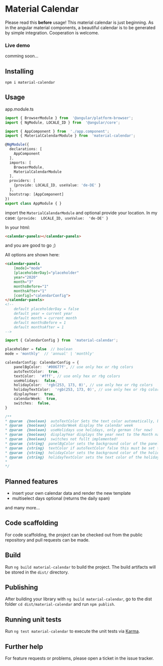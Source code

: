 # Material Calendar
Please read this **before** usage!
This material calendar is just beginning. As in the angular material components, a beautiful calendar is to be generated by simple integration. Cooperation is welcome.

### Live demo
comming soon...

## Installing
`npm i material-calendar`

## Usage
app.module.ts
``` typescript
import { BrowserModule } from  '@angular/platform-browser';
import { NgModule, LOCALE_ID } from  '@angular/core';

import { AppComponent } from  './app.component';
import { MaterialCalendarModule } from  'material-calendar';

@NgModule({
  declarations: [
    AppComponent
  ],
  imports: [
    BrowserModule,
    MaterialCalendarModule
  ],
  providers: [
    {provide: LOCALE_ID, useValue: 'de-DE' }
  ],
  bootstrap: [AppComponent]
})
export class AppModule { }
```
import the  `MaterialCalendarModule` and optional provide your location.
In my case: `{provide:  LOCALE_ID, useValue:  'de-DE' }`

In your html:
``` html
<calendar-panels></calendar-panels>
```
and you are good to go ;)

All options are shown here:

``` html
<calendar-panels
	[mode]="mode"
	[placeholderDay]="placeholder"
	year="2020"
	month="3" 
	monthsBefore="1"
	monthsAfter="1"
	[config]="calendarConfig">
</calendar-panels>
<!--
	default placeholderDay = false
	default year = current year
	default month = current month
	default monthsBefore = 1
	default monthsAfter = 1
-->
```
``` typescript
import { CalendarConfig } from  'material-calendar';

placeholder = false  // boolean
mode = 'monthly'  // 'annual' | 'monthly'

calendarConfig: CalendarConfig = {
	panelBgColor:  '#00677f', // use only hex or rbg colors
	autoTextColor:  true,
	textColor:  '#fff', // use only hex or rbg colors
	useHolidays:  false,
	holidayColor:  'rgb(253, 173, 0)', // use only hex or rbg colors
	holidayTextColor:  'rgb(253, 173, 0)', // use only hex or rbg colors
	displayYear:  true,
	calendarWeek:  true,
	switches:  false,
}
```
``` javascript
/**
* @param  {boolean}  autoTextColor Sets the text color automatically, based on the backgroud colors
* @param  {boolean}  calendarWeek display the calendar week
* @param  {boolean}  useHolidays use holidays, only german (for now)
* @param  {boolean}  displayYear displays the year next to the Month name
* @param  {boolean}  switches not fullt implemented!
* @param  {string}  panelBgColor sets the background color of the panel
* @param  {string}  textColor if autoTextColor false this must be set to a custom color
* @param  {string}  holidayColor sets the background color of the holiday field
* @param  {string}  holidayTextColor sets the text color of the holiday field
*
*/
```

## Planned features

- insert your own calendar data and render the new template
- multiselect days optional (returns the daily span)

and many more...

## Code scaffolding

For code scaffolding, the project can be checked out from the public repository and pull requests can be made.
  

## Build


Run `ng build material-calendar` to build the project. The build artifacts will be stored in the `dist/` directory.

## Publishing

After building your library with `ng build material-calendar`, go to the dist folder `cd dist/material-calendar` and run `npm publish`.

  

## Running unit tests

  

Run `ng test material-calendar` to execute the unit tests via [Karma](https://karma-runner.github.io).

  

## Further help
For feature requests or problems, please open a ticket in the issue tracker.